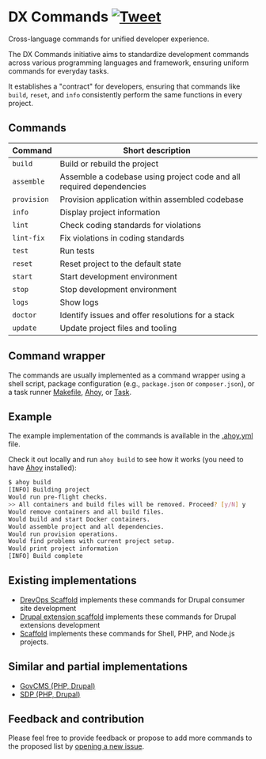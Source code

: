 # DX Commands [![Tweet](https://img.shields.io/twitter/url/http/shields.io.svg?style=social)](https://twitter.com/intent/tweet?button_hashtag=DX+Commands&text=Cross-language+commands+for+unified+developer+experience&url=https://dxcommands.dev/&via=drev_ops&hashtags=developerexperience,programming)

Cross-language commands for unified developer experience.

The DX Commands initiative aims to standardize development commands across various
programming languages and framework, ensuring uniform commands for everyday
tasks.

It establishes a "contract" for developers, ensuring that commands like `build`,
`reset`, and `info` consistently perform the same functions in every project.

## Commands

| Command     | Short description                                                    |
|-------------|----------------------------------------------------------------------|
| `build`     | Build or rebuild the project                                         |
| `assemble`  | Assemble a codebase using project code and all required dependencies | 
| `provision` | Provision application within assembled codebase                      |
| `info`      | Display project information                                          |
| `lint`      | Check coding standards for violations                                |
| `lint-fix`  | Fix violations in coding standards                                   |
| `test`      | Run tests                                                            |
| `reset`     | Reset project to the default state                                   |
| `start`     | Start development environment                                        | 
| `stop`      | Stop development environment                                         |
| `logs`      | Show logs                                                            |
| `doctor`    | Identify issues and offer resolutions for a stack                    |
| `update`    | Update project files and tooling                                     |

## Command wrapper

The commands are usually implemented as a command wrapper using a shell script,
package configuration (e.g., `package.json` or `composer.json`), or a task
runner
[Makefile](https://www.gnu.org/software/make/), [Ahoy](https://ahoy-cli.readthedocs.io/en/latest/),
or [Task](https://github.com/go-task/task).

## Example

The example implementation of the commands is available in the 
[.ahoy.yml](https://github.com/drevops/dx/blob/master/.ahoy.yml) file.

Check it out locally and run `ahoy build` to see how it works (you need to have
[Ahoy](https://ahoy-cli.readthedocs.io/en/latest/) installed):

```bash
$ ahoy build
[INFO] Building project
Would run pre-flight checks.
>> All containers and build files will be removed. Proceed? [y/N] y
Would remove containers and all build files.
Would build and start Docker containers.
Would assemble project and all dependencies.
Would run provision operations.
Would find problems with current project setup.
Would print project information
[INFO] Build complete
```

## Existing implementations

- [DrevOps Scaffold](https://github.com/drevops/scaffold) implements these
  commands for Drupal consumer site development
- [Drupal extension scaffold](https://github.com/AlexSkrypnyk/drupal_extension_scaffold) implements these commands for Drupal
  extensions development
- [Scaffold](https://github.com/AlexSkrypnyk/scaffold) implements these commands for Shell, PHP, and Node.js projects.

## Similar and partial implementations

- [GovCMS (PHP, Drupal)](https://github.com/govCMS/GovCMS/blob/3.x-develop/.ahoy.yml)
- [SDP (PHP, Drupal)](https://github.com/dpc-sdp/dev-tools/blob/master/.ahoy.yml)

## Feedback and contribution

Please feel free to provide feedback or propose to add more commands to
the proposed list by [opening a new issue](https://github.com/drevops/dx/issues/new).
